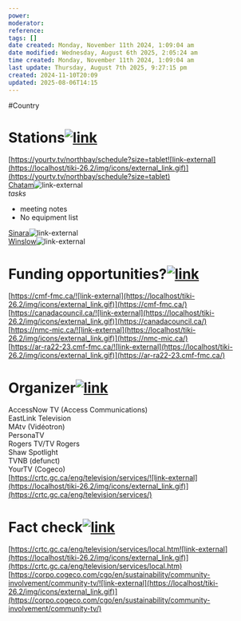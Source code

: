 ```yaml
---
power: 
moderator: 
reference: 
tags: []
date created: Monday, November 11th 2024, 1:09:04 am
date modified: Wednesday, August 6th 2025, 2:05:24 am
time created: Monday, November 11th 2024, 1:09:04 am
last update: Thursday, August 7th 2025, 9:27:15 pm
created: 2024-11-10T20:09
updated: 2025-08-06T14:15
---
```

#Country 
# Stations[![link](https://localhost/tiki-26.2/img/icons/link.png)](https://localhost/tiki-26.2/tiki-index.php?page=Ontario#Stations)

[https://yourtv.tv/northbay/schedule?size=tablet![link-external](https://localhost/tiki-26.2/img/icons/external_link.gif)](https://yourtv.tv/northbay/schedule?size=tablet)  
[Chatam](https://yourtv.tv/chatham "External link")![link-external](https://localhost/tiki-26.2/img/icons/external_link.gif)  
_tasks_

- meeting notes
- No equipment list

[Sinara](https://www.cftvdt.com/ "External link")![link-external](https://localhost/tiki-26.2/img/icons/external_link.gif)  
[Winslow](https://win-tv.org/ "External link")![link-external](https://localhost/tiki-26.2/img/icons/external_link.gif)

# Funding opportunities?[![link](https://localhost/tiki-26.2/img/icons/link.png)](https://localhost/tiki-26.2/tiki-index.php?page=Ontario#Funding_opportunities_)

[https://cmf-fmc.ca/![link-external](https://localhost/tiki-26.2/img/icons/external_link.gif)](https://cmf-fmc.ca/)  
[https://canadacouncil.ca/![link-external](https://localhost/tiki-26.2/img/icons/external_link.gif)](https://canadacouncil.ca/)  
[https://nmc-mic.ca/![link-external](https://localhost/tiki-26.2/img/icons/external_link.gif)](https://nmc-mic.ca/)  
[https://ar-ra22-23.cmf-fmc.ca/![link-external](https://localhost/tiki-26.2/img/icons/external_link.gif)](https://ar-ra22-23.cmf-fmc.ca/)

# Organizer[![link](https://localhost/tiki-26.2/img/icons/link.png)](https://localhost/tiki-26.2/tiki-index.php?page=Ontario#Organizer)

AccessNow TV (Access Communications)  
EastLink Television  
MAtv (Vidéotron)  
PersonaTV  
Rogers TV/TV Rogers  
Shaw Spotlight  
TVNB (defunct)  
YourTV (Cogeco)  
[https://crtc.gc.ca/eng/television/services/![link-external](https://localhost/tiki-26.2/img/icons/external_link.gif)](https://crtc.gc.ca/eng/television/services/)

# Fact check[![link](https://localhost/tiki-26.2/img/icons/link.png)](https://localhost/tiki-26.2/tiki-index.php?page=Ontario#Fact_check)

[https://crtc.gc.ca/eng/television/services/local.htm![link-external](https://localhost/tiki-26.2/img/icons/external_link.gif)](https://crtc.gc.ca/eng/television/services/local.htm)  
[https://corpo.cogeco.com/cgo/en/sustainability/community-involvement/community-tv/![link-external](https://localhost/tiki-26.2/img/icons/external_link.gif)](https://corpo.cogeco.com/cgo/en/sustainability/community-involvement/community-tv/)